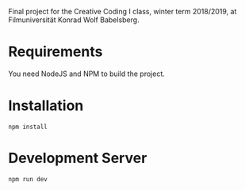 Final project for the Creative Coding I class, winter term 2018/2019, at Filmuniversität Konrad Wolf Babelsberg.

# Requirements

You need NodeJS and NPM to build the project.

# Installation

```
npm install
```

# Development Server

```
npm run dev
```
